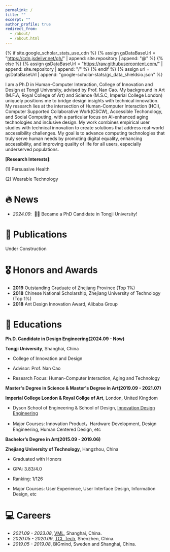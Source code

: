 ```yaml
---
permalink: /
title: ""
excerpt: ""
author_profile: true
redirect_from: 
  - /about/
  - /about.html
---
```


{% if site.google_scholar_stats_use_cdn %}
{% assign gsDataBaseUrl = "https://cdn.jsdelivr.net/gh/" | append: site.repository | append: "@" %}
{% else %}
{% assign gsDataBaseUrl = "https://raw.githubusercontent.com/" | append: site.repository | append: "/" %}
{% endif %}
{% assign url = gsDataBaseUrl | append: "google-scholar-stats/gs_data_shieldsio.json" %}

<span class='anchor' id='about-me'></span>

I am a Ph.D in Human-Computer Interaction, College of Innovation and Design at Tongji University, advised by Prof. Nan Cao. My background in Art (M.F.A, Royal College of Art) and Science (M.S.C, Imperial College London) uniquely positions me to bridge design insights with technical innovation. My research lies at the intersection of Human-Computer Interaction (HCI), Computer Supported Collaborative Work(CSCW), Accessible Techonology, and Social Computing, with a particular focus on AI-enhanced aging technologies and inclusive design. My work combines empirical user studies with technical innovation to create solutions that address real-world accessibility challenges. My goal is to advance computing technologies that truly serve human needs by promoting digital equality, enhancing accessibility, and improving quality of life for all users, especially underserved populations.

**[Research Interests]**:

(1) Persuasive Health

(2) Wearable Technology


# 🔥 News
- *2024.09*: &nbsp;🎉🎉 Became a PhD Candidate in Tongji University!

# 📝 Publications 
Under Construction

# 🎖 Honors and Awards
- **2019** Outstanding Graduate of Zhejiang Province (Top 1%)
- **2018** Chinese National Scholarship, Zhejiang University of Technology (Top 1%)
- **2018** Ant Design Innovation Award, Alibaba Group

# 📖 Educations
**Ph.D. Candidate in Design Engineering(2024.09 - Now)**
  
**Tongji University**, Shanghai, China
  
- College of Innovation and Design
  
- Advisor: Prof. Nan Cao
  
- Research Focus: Human-Computer Interaction, Aging and Technology  

**Master's Degree in Science & Master's Degree in Art(2019.09 - 2021.07)**
  
**Imperial College London & Royal Collge of Art**, London, United Kingdom  

- Dyson School of Engineering & School of Design, [Innovation Design Engineering](https://www.rca.ac.uk/study/programme-finder/innovation-design-engineering-ma-msc/)
  
- Major Courses: Innovation Product，Hardware Development, Design Engineering, Human Centered Design, etc
  
**Bachelor’s Degree in Art(2015.09 - 2019.06)**  
  
**Zhejiang University of Technology**, Hangzhou, China  

- Graduated with Honors  
  
- GPA: 3.83/4.0  
  
- Ranking: 1/126  
  
- Major Courses: User Experience, User Interface Design, Information Design, etc  


# 💻 Careers
- *2021.09 - 2023.08*, [VML](https://www.vml.com/), Shanghai, China.
- *2020.05 - 2020.09*, [TCL Tech](https://www.tcltech.com/), Shenzhen, China.
- *2019.05 - 2019.08*, BIGmind, Sweden and Shanghai, China.
